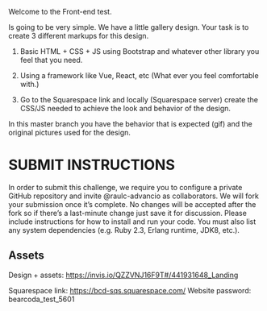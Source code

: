 Welcome to the Front-end test.

Is going to be very simple. We have a little gallery design.
Your task is to create 3 different markups for this design.

1. Basic HTML + CSS + JS using Bootstrap and whatever other library you feel that you need.

2. Using a framework like Vue, React, etc (What ever you feel comfortable with.)

3. Go to the Squarespace link and locally (Squarespace server) create the CSS/JS needed to achieve the look and behavior of the design.

In this master branch you have the behavior that is expected (gif) and the original pictures used for the design.

# SUBMIT INSTRUCTIONS #
In order to submit this challenge, we require you to configure a private GitHub repository and invite @raulc-advancio as collaborators. 
We will fork your submission once it’s complete. No changes will be accepted after the fork so if there’s a last-minute change just save it for discussion. 
Please include instructions for how to install and run your code. You must also list any system dependencies (e.g. Ruby 2.3, Erlang runtime, JDK8, etc.).

## Assets ##

Design + assets: https://invis.io/QZZVNJ16F9T#/441931648_Landing

Squarespace link: https://bcd-sqs.squarespace.com/
Website password: bearcoda_test_5601
